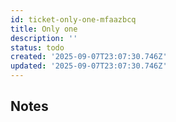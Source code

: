 ```yaml
---
id: ticket-only-one-mfaazbcq
title: Only one
description: ''
status: todo
created: '2025-09-07T23:07:30.746Z'
updated: '2025-09-07T23:07:30.746Z'
---
```


## Notes
